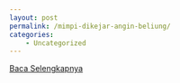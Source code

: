 ```yaml
---
layout: post
permalink: /mimpi-dikejar-angin-beliung/
categories:
    - Uncategorized
---
```


[Baca Selengkapnya](/05)